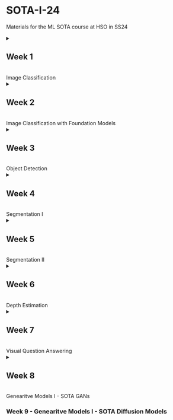 # SOTA-I-24
Materials for the ML SOTA course at HSO in SS24

<details>
<summary> <H2> Week 1 </H2><BR>
Image Classification
</summary>

* BOARD: [https://zoom-x.de/wb/doc/e0_IXOFrS7S3y4Q-Td-APA](https://zoom-x.de/wb/doc/e0_IXOFrS7S3y4Q-Td-APA)


### SotA Links + Materials
* [arxiv.org Preprints](https://arxiv.org/)
    * [Arxiv tag](https://arxivtag.com/)
    * [DL Monitor](https://deeplearn.org/)   
* [Scholar Inbox](https://www.scholar-inbox.com/)
* [AK on Twitter](https://twitter.com/_akhaliq)
* [Papers with Code](https://paperswithcode.com/sota)
* [Hugging Face](https://huggingface.co/models)
* [Zotero](https://www.zotero.org/)

### Image Classification
#### Benchmarks
* [ImageNet](https://paperswithcode.com/sota/image-classification-on-imagenet)
* [ImageNet100](https://paperswithcode.com/sota/image-classification-on-imagenet-100)
*  ...
  
#### Baseline Models
* ResNet
   * [paper](https://www.cv-foundation.org/openaccess/content_cvpr_2016/papers/He_Deep_Residual_Learning_CVPR_2016_paper.pdf)
   * [code](https://github.com/pytorch/vision/blob/main/torchvision/models/resnet.py)
* Transformer
   * [paper](https://openreview.net/pdf?id=YicbFdNTTy)
   * [code](https://github.com/lucidrains/vit-pytorch) 

#### SOTA CNN
* [ConvNext v2](https://openaccess.thecvf.com/content/CVPR2023/papers/Woo_ConvNeXt_V2_Co-Designing_and_Scaling_ConvNets_With_Masked_Autoencoders_CVPR_2023_paper.pdf)
   * [code](https://github.com/facebookresearch/ConvNeXt-V2)
   * [ConvNext v1](https://openaccess.thecvf.com/content/CVPR2022/papers/Liu_A_ConvNet_for_the_2020s_CVPR_2022_paper.pdf)

#### SOTA Transformer
* [Swin v2](https://openaccess.thecvf.com/content/CVPR2022/papers/Liu_Swin_Transformer_V2_Scaling_Up_Capacity_and_Resolution_CVPR_2022_paper.pdf)
   * [code](https://github.com/microsoft/Swin-Transformer) 

#### Leader Board
* [OmniVec](https://openaccess.thecvf.com/content/WACV2024/papers/Srivastava_OmniVec_Learning_Robust_Representations_With_Cross_Modal_Sharing_WACV_2024_paper.pdf)

</details>
<details>
<summary> <H2> Week 2 </H2><BR>
Image Classification with Foundation Models
</summary>

### Backbones
* [ConvNext v2](https://openaccess.thecvf.com/content/CVPR2023/papers/Woo_ConvNeXt_V2_Co-Designing_and_Scaling_ConvNets_With_Masked_Autoencoders_CVPR_2023_paper.pdf)
   * [code](https://github.com/facebookresearch/ConvNeXt-V2) 
* [Clipp V2](https://arxiv.org/pdf/2306.15658.pdf)
   * [code](https://github.com/UCSC-VLAA/CLIPA)
   * [CLIP v1 paper](https://arxiv.org/pdf/2103.00020.pdf)
* [Dino V2](https://arxiv.org/pdf/2304.07193.pdf)
   * [code](https://github.com/facebookresearch/dinov2)
   * [DINO V1 paper](https://arxiv.org/pdf/2104.14294.pdf)

### Self-Supervised 
* [Masked AutoEncoder](https://arxiv.org/pdf/2111.06377.pdf)

### SOTA FM Classification
* [Battle of the Backbones](https://openreview.net/pdf?id=1yOnfDpkVe)
   * [code](https://github.com/hsouri/Battle-of-the-Backbones)
* [ConvNet vs Transformer, Supervised vs CLIP: Beyond ImageNet Accuracy](https://arxiv.org/pdf/2311.09215.pdf)
   * [code](https://github.com/kirill-vish/Beyond-INet) 

</details>
<details>
<summary> <H2> Week 3 </H2><BR>
Object Detection
</summary>

### Classic Methods
* [Hough Forests](https://citeseerx.ist.psu.edu/document?repid=rep1&type=pdf&doi=99582ce8439dce17d9d6f74eb54fc5c89dbe06d9)
* [Deformable Part Models](https://cs.brown.edu/people/pfelzens/papers/lsvm-pami.pdf)

### Yolo 
* [Yolo V1](https://openaccess.thecvf.com/content_cvpr_2016/papers/Redmon_You_Only_Look_CVPR_2016_paper.pdf)
   * [original DarkNet code](https://github.com/pjreddie/darknet)
   * [Pytorch code (not official)](https://github.com/tanjeffreyz/yolo-v1)    
* Yolo V8 has no paper! -> just a GitHub page 
   * [code](https://github.com/ultralytics/ultralytics)
* [Yolo V1 to V8 overview](https://arxiv.org/pdf/2304.00501.pdf)

### SOTA 
* [Benchmark: MSCoco](https://paperswithcode.com/sota/object-detection-on-coco-minival)
* [SOTA paper: DETRs with Collaborative Hybrid Assignments Training](https://openaccess.thecvf.com/content/ICCV2023/papers/Zong_DETRs_with_Collaborative_Hybrid_Assignments_Training_ICCV_2023_paper.pdf)
   * [code](https://github.com/Sense-X/Co-DETR)
   * [background: DETR paper](https://arxiv.org/pdf/2005.12872.pdf)
   * [background: Faster-R-CNN paper](https://arxiv.org/pdf/1506.01497.pdf)
 
</details>

<details>
<summary> <H2> Week 4 </H2><BR>
Segmentation I
</summary>

### Benchmarks
* [MS-COCO](https://paperswithcode.com/sota/instance-segmentation-on-coco)
     * [website](https://cocodataset.org/#home)
* [CityScapes](https://paperswithcode.com/sota/semantic-segmentation-on-cityscapes)
     * [website](https://www.cityscapes-dataset.com/dataset-overview/)

### Baseline Model
* [U-Net](https://arxiv.org/pdf/1505.04597v1.pdf)
     * [PyTorch Code](https://github.com/milesial/Pytorch-UNet)
     * [Annotated Code](https://nn.labml.ai/unet/index.html)

### SOTA
* [#1 MS-COCO: EVA: Exploring the Limits of Masked Visual Representation Learning at Scale](https://openaccess.thecvf.com/content/CVPR2023/papers/Fang_EVA_Exploring_the_Limits_of_Masked_Visual_Representation_Learning_at_CVPR_2023_paper.pdf)
     * [code](https://github.com/baaivision/EVA/tree/master/EVA-01)
* [#3 ScityScapes: InternImage: Exploring Large-Scale Vision Foundation Models with
Deformable Convolutions](https://openaccess.thecvf.com/content/CVPR2023/papers/Wang_InternImage_Exploring_Large-Scale_Vision_Foundation_Models_With_Deformable_Convolutions_CVPR_2023_paper.pdf)
     * [code](https://github.com/OpenGVLab/InternImage)


</details>
<details>
<summary> <H2> Week 5 </H2><BR>
Segmentation II
</summary>

### SOTA
* [Segment Anything (SAM)](https://arxiv.org/pdf/2304.02643.pdf)
     * [code](https://github.com/facebookresearch/segment-anything)
     * [Demo](https://segment-anything.com/demo)
     * [Colab Tutorial](https://colab.research.google.com/github/roboflow-ai/notebooks/blob/main/notebooks/how-to-segment-anything-with-sam.ipynb)    
* [Segment Everything Everywhere All at Once (SEEM)](https://openreview.net/pdf?id=UHBrWeFWlL)
     * [code](https://github.com/UX-Decoder/Segment-Everything-Everywhere-All-At-Once)
* [Segment Like Me (Slime)](https://arxiv.org/pdf/2309.03179.pdf)
     * [code](https://github.com/aliasgharkhani/SLiMe)
     * [Colab Demo](https://colab.research.google.com/drive/1fpKx6b2hQGEx1GK269vOw_sKeV9Rpnuj?usp=sharing)

</details>

<details>
<summary> <H2> Week 6 </H2><BR>
Depth Estimation 
</summary>
   
### Overview


### Benchmark Monocular
* [NYU-v2 leaderboard](https://paperswithcode.com/sota/monocular-depth-estimation-on-nyu-depth-v2)
* [NYU-v2 website](https://cs.nyu.edu/~fergus/datasets/nyu_depth_v2.html)

### SOTA Monocular
* [Depth Anything](https://arxiv.org/pdf/2401.10891v2.pdf)
   * [code](https://depth-anything.github.io/) 
* [UniDepth - CVPR '24 + NYU-v2 #1](https://arxiv.org/pdf/2403.18913v1.pdf)
   * [code](https://github.com/lpiccinelli-eth/unidepth)    

</details>
<details>
<summary> <H2> Week 7 </H2><BR>
 Visual Question Answering 
</summary>

### Benchmark
* [VQA v2](https://visualqa.org/)
   * [VQA paper](https://arxiv.org/pdf/1505.00468)
   * [VQU v2 paper](https://openaccess.thecvf.com/content_cvpr_2017/papers/Goyal_Making_the_v_CVPR_2017_paper.pdf)
   * [Papers with Coder Leaderboard](https://paperswithcode.com/sota/visual-question-answering-on-vqa-v2-test-dev)
 
### SOTA Paper
* [PALI: A JOINTLY-SCALED MULTILINGUAL LANGUAGE-IMAGE MODEL](https://openreview.net/pdf?id=mWVoBz4W0u)
   * [code](https://github.com/kyegomez/PALI) 
* [Image as a Foreign Language: BEiT Pretraining for All Vision and Vision-Language Tasks ](https://openaccess.thecvf.com/content/CVPR2023/papers/Wang_Image_as_a_Foreign_Language_BEiT_Pretraining_for_Vision_and_CVPR_2023_paper)
   * [code](https://github.com/microsoft/unilm/tree/master/beit3)
   * [BEiT v1](https://openreview.net/pdf?id=p-BhZSz59o4)
   * [BERT: Pre-training of Deep Bidirectional Transformers for Language Understanding](https://arxiv.org/pdf/1810.04805)


</details>
<details>
<summary> <H2> Week 8 </H2><BR>
Genearitve Models I - SOTA GANs 
</summary>

### Benchmark
* [ImageNet 512x512](https://paperswithcode.com/sota/image-generation-on-imagenet-512x512)
* [Flickr-Faces-HQ (FFHQ)](https://paperswithcode.com/sota/image-generation-on-ffhq-256-x-256)
   * [Website](https://github.com/NVlabs/ffhq-dataset) 
#### FID Score
* [Paper](https://proceedings.neurips.cc/paper_files/paper/2017/file/8a1d694707eb0fefe65871369074926d-Paper.pdf)
* [Problems with FID](https://openreview.net/pdf?id=mLG96UpmbYz)  

### GAN overview
* [2024 Overview paper](https://iopscience.iop.org/article/10.1088/2632-2153/ad1f77/pdf)
  
### GAN SOTA
* [StyleGAN v2](https://www.ecva.net/papers/eccv_2020/papers_ECCV/papers/123670171.pdf)
   * [code](https://github.com/EvgenyKashin/stylegan2-distillation)
   * [StyleGAN v1](https://arxiv.org/pdf/1812.04948)
* [SAN](https://arxiv.org/pdf/2301.12811v4)
   * [code](https://github.com/sony/san)

</details>

### Week 9 - Genearitve Models I - SOTA Diffusion Models


